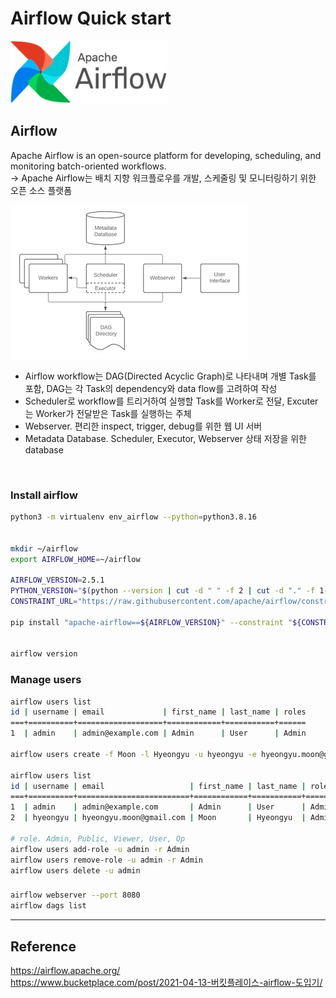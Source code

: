# Airflow Quick start

<p align="left"><img src=https://raw.githubusercontent.com/hyeongyuu/TIL/f4828eed22350524b098063a5c11afad2f212c8b/images/airflow/airflow.png height="100px" width="250px"></p>

## Airflow
Apache Airflow is an open-source platform for developing, scheduling, and monitoring batch-oriented workflows.  
-> Apache Airflow는 배치 지향 워크플로우를 개발, 스케줄링 및 모니터링하기 
위한 오픈 소스 플랫폼

<p align="left"><img src=https://raw.githubusercontent.com/hyeongyuu/TIL/main/images/airflow/airflow_architecture.png></p>

- Airflow workflow는 DAG(Directed Acyclic Graph)로 나타내며 개별 Task를 포함, DAG는 각 Task의 dependency와 data flow를 고려하여 작성
- Scheduler로 workflow를 트리거하여 실행할 Task를 Worker로 전달, Excuter는 Worker가 전달받은 Task를 실행하는 주체
- Webserver. 편리한 inspect, trigger, debug를 위한 웹 UI 서버
- Metadata Database. Scheduler, Executor, Webserver 상태 저장을 위한 database

<br>

### Install airflow
``` zsh
python3 -m virtualenv env_airflow --python=python3.8.16


mkdir ~/airflow
export AIRFLOW_HOME=~/airflow

AIRFLOW_VERSION=2.5.1
PYTHON_VERSION="$(python --version | cut -d " " -f 2 | cut -d "." -f 1-2)"
CONSTRAINT_URL="https://raw.githubusercontent.com/apache/airflow/constraints-${AIRFLOW_VERSION}/constraints-${PYTHON_VERSION}.txt"

pip install "apache-airflow==${AIRFLOW_VERSION}" --constraint "${CONSTRAINT_URL}"


airflow version
```
### Manage users
```zsh
airflow users list
id | username | email             | first_name | last_name | roles
===+==========+===================+============+===========+======
1  | admin    | admin@example.com | Admin      | User      | Admin

airflow users create -f Moon -l Hyeongyu -u hyeongyu -e hyeongyu.moon@gmail.com -r Admin -p 123123

airflow users list
id | username | email                   | first_name | last_name | roles
===+==========+=========================+============+===========+======
1  | admin    | admin@example.com       | Admin      | User      | Admin
2  | hyeongyu | hyeongyu.moon@gmail.com | Moon       | Hyeongyu  | Admin

# role. Admin, Public, Viewer, User, Op
airflow users add-role -u admin -r Admin
airflow users remove-role -u admin -r Admin
airflow users delete -u admin
```

###
```zsh
airflow webserver --port 8080
airflow dags list
```
---
## Reference
https://airflow.apache.org/  
https://www.bucketplace.com/post/2021-04-13-버킷플레이스-airflow-도입기/